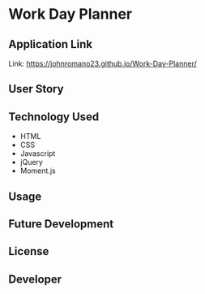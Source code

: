 # Work Day Planner

## Application Link
Link: https://johnromano23.github.io/Work-Day-Planner/

## User Story

## Technology Used
* HTML
* CSS
* Javascript
* jQuery
* Moment.js

## Usage

## Future Development

## License


## Developer
